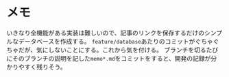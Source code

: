 # メモ

いきなり全機能がある実装は難しいので、記事のリンクを保存するだけのシンプルなデータベースを作成する。
`feature/database`あたりのコミットがぐちゃぐちゃだが、気にしないことにする。これから気を付ける。
ブランチを切るたびにそのブランチの説明を記した`memo*.md`をコミットをすると、開発の記録が分かりやすく残りそう。
